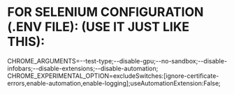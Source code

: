 # FOR SELENIUM CONFIGURATION (.ENV FILE): (USE IT JUST LIKE THIS):
CHROME_ARGUMENTS=--test-type;--disable-gpu;--no-sandbox;--disable-infobars;--disable-extensions;--disable-automation;
CHROME_EXPERIMENTAL_OPTION=excludeSwitches:[ignore-certificate-errors,enable-automation,enable-logging];useAutomationExtension:False;





